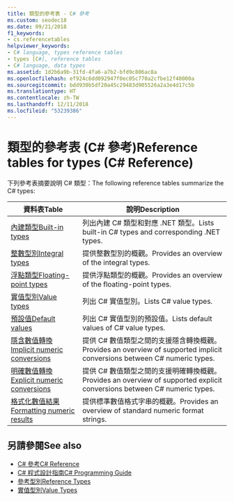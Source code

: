```yaml
---
title: 類型的參考表 - C# 參考
ms.custom: seodec18
ms.date: 09/21/2018
f1_keywords:
- cs.referencetables
helpviewer_keywords:
- C# language, types reference tables
- types [C#], reference tables
- C# language, data types
ms.assetid: 1d2b6a9b-31fd-4fa6-a7b2-bfd9c806ac8a
ms.openlocfilehash: ef924c6dd092947f0ec05c770a2cfbe12f48000a
ms.sourcegitcommit: bdd930b5df20a45c29483d905526a2a3e4d17c5b
ms.translationtype: HT
ms.contentlocale: zh-TW
ms.lasthandoff: 12/11/2018
ms.locfileid: "53239386"
---
```

# <a name="reference-tables-for-types-c-reference"></a><span data-ttu-id="8db7f-102">類型的參考表 (C# 參考)</span><span class="sxs-lookup"><span data-stu-id="8db7f-102">Reference tables for types (C# Reference)</span></span>

<span data-ttu-id="8db7f-103">下列參考表摘要說明 C# 類型：</span><span class="sxs-lookup"><span data-stu-id="8db7f-103">The following reference tables summarize the C# types:</span></span>

|<span data-ttu-id="8db7f-104">資料表</span><span class="sxs-lookup"><span data-stu-id="8db7f-104">Table</span></span>|<span data-ttu-id="8db7f-105">說明</span><span class="sxs-lookup"><span data-stu-id="8db7f-105">Description</span></span>|
|---------|---------|
|[<span data-ttu-id="8db7f-106">內建類型</span><span class="sxs-lookup"><span data-stu-id="8db7f-106">Built-in types</span></span>](built-in-types-table.md)|<span data-ttu-id="8db7f-107">列出內建 C# 類型和對應 .NET 類型。</span><span class="sxs-lookup"><span data-stu-id="8db7f-107">Lists built-in C# types and corresponding .NET types.</span></span>|
|[<span data-ttu-id="8db7f-108">整數型別</span><span class="sxs-lookup"><span data-stu-id="8db7f-108">Integral types</span></span>](integral-types-table.md)|<span data-ttu-id="8db7f-109">提供整數型別的概觀。</span><span class="sxs-lookup"><span data-stu-id="8db7f-109">Provides an overview of the integral types.</span></span>|
|[<span data-ttu-id="8db7f-110">浮點類型</span><span class="sxs-lookup"><span data-stu-id="8db7f-110">Floating-point types</span></span>](floating-point-types-table.md)|<span data-ttu-id="8db7f-111">提供浮點類型的概觀。</span><span class="sxs-lookup"><span data-stu-id="8db7f-111">Provides an overview of the floating-point types.</span></span>|
|[<span data-ttu-id="8db7f-112">實值型別</span><span class="sxs-lookup"><span data-stu-id="8db7f-112">Value types</span></span>](value-types-table.md)|<span data-ttu-id="8db7f-113">列出 C# 實值型別。</span><span class="sxs-lookup"><span data-stu-id="8db7f-113">Lists C# value types.</span></span>|
|[<span data-ttu-id="8db7f-114">預設值</span><span class="sxs-lookup"><span data-stu-id="8db7f-114">Default values</span></span>](default-values-table.md)|<span data-ttu-id="8db7f-115">列出 C# 實值型別的預設值。</span><span class="sxs-lookup"><span data-stu-id="8db7f-115">Lists default values of C# value types.</span></span>|
|[<span data-ttu-id="8db7f-116">隱含數值轉換</span><span class="sxs-lookup"><span data-stu-id="8db7f-116">Implicit numeric conversions</span></span>](implicit-numeric-conversions-table.md)|<span data-ttu-id="8db7f-117">提供 C# 數值類型之間的支援隱含轉換概觀。</span><span class="sxs-lookup"><span data-stu-id="8db7f-117">Provides an overview of supported implicit conversions between C# numeric types.</span></span>|
|[<span data-ttu-id="8db7f-118">明確數值轉換</span><span class="sxs-lookup"><span data-stu-id="8db7f-118">Explicit numeric conversions</span></span>](explicit-numeric-conversions-table.md)|<span data-ttu-id="8db7f-119">提供 C# 數值類型之間的支援明確轉換概觀。</span><span class="sxs-lookup"><span data-stu-id="8db7f-119">Provides an overview of supported explicit conversions between C# numeric types.</span></span>|
|[<span data-ttu-id="8db7f-120">格式化數值結果</span><span class="sxs-lookup"><span data-stu-id="8db7f-120">Formatting numeric results</span></span>](formatting-numeric-results-table.md)|<span data-ttu-id="8db7f-121">提供標準數值格式字串的概觀。</span><span class="sxs-lookup"><span data-stu-id="8db7f-121">Provides an overview of standard numeric format strings.</span></span>|

## <a name="see-also"></a><span data-ttu-id="8db7f-122">另請參閱</span><span class="sxs-lookup"><span data-stu-id="8db7f-122">See also</span></span>

- [<span data-ttu-id="8db7f-123">C# 參考</span><span class="sxs-lookup"><span data-stu-id="8db7f-123">C# Reference</span></span>](../index.md)
- [<span data-ttu-id="8db7f-124">C# 程式設計指南</span><span class="sxs-lookup"><span data-stu-id="8db7f-124">C# Programming Guide</span></span>](../../programming-guide/index.md)
- [<span data-ttu-id="8db7f-125">參考型別</span><span class="sxs-lookup"><span data-stu-id="8db7f-125">Reference Types</span></span>](reference-types.md)
- [<span data-ttu-id="8db7f-126">實值型別</span><span class="sxs-lookup"><span data-stu-id="8db7f-126">Value Types</span></span>](value-types.md)